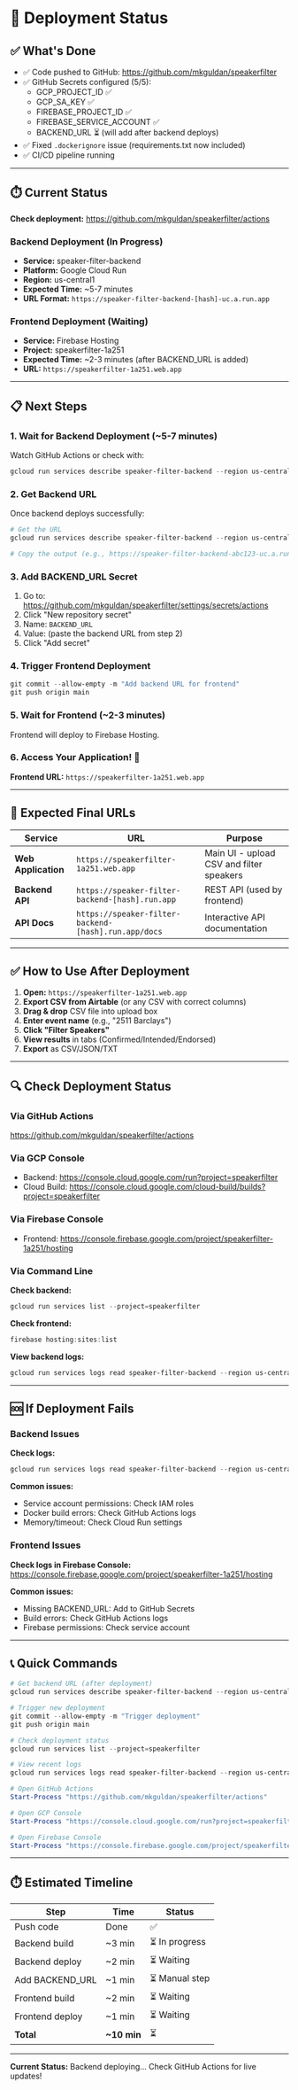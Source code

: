 # 🚀 Deployment Status

## ✅ What's Done

- ✅ Code pushed to GitHub: https://github.com/mkguldan/speakerfilter
- ✅ GitHub Secrets configured (5/5):
  - GCP_PROJECT_ID ✅
  - GCP_SA_KEY ✅
  - FIREBASE_PROJECT_ID ✅
  - FIREBASE_SERVICE_ACCOUNT ✅
  - BACKEND_URL ⏳ (will add after backend deploys)
- ✅ Fixed `.dockerignore` issue (requirements.txt now included)
- ✅ CI/CD pipeline running

---

## ⏱️ Current Status

**Check deployment:** https://github.com/mkguldan/speakerfilter/actions

### Backend Deployment (In Progress)
- **Service:** speaker-filter-backend
- **Platform:** Google Cloud Run
- **Region:** us-central1
- **Expected Time:** ~5-7 minutes
- **URL Format:** `https://speaker-filter-backend-[hash]-uc.a.run.app`

### Frontend Deployment (Waiting)
- **Service:** Firebase Hosting
- **Project:** speakerfilter-1a251
- **Expected Time:** ~2-3 minutes (after BACKEND_URL is added)
- **URL:** `https://speakerfilter-1a251.web.app`

---

## 📋 Next Steps

### 1. Wait for Backend Deployment (~5-7 minutes)

Watch GitHub Actions or check with:
```powershell
gcloud run services describe speaker-filter-backend --region us-central1 --format="value(status.url)" --project=speakerfilter
```

### 2. Get Backend URL

Once backend deploys successfully:
```powershell
# Get the URL
gcloud run services describe speaker-filter-backend --region us-central1 --format="value(status.url)" --project=speakerfilter

# Copy the output (e.g., https://speaker-filter-backend-abc123-uc.a.run.app)
```

### 3. Add BACKEND_URL Secret

1. Go to: https://github.com/mkguldan/speakerfilter/settings/secrets/actions
2. Click "New repository secret"
3. Name: `BACKEND_URL`
4. Value: (paste the backend URL from step 2)
5. Click "Add secret"

### 4. Trigger Frontend Deployment

```powershell
git commit --allow-empty -m "Add backend URL for frontend"
git push origin main
```

### 5. Wait for Frontend (~2-3 minutes)

Frontend will deploy to Firebase Hosting.

### 6. Access Your Application! 🎉

**Frontend URL:** `https://speakerfilter-1a251.web.app`

---

## 🎯 Expected Final URLs

| Service | URL | Purpose |
|---------|-----|---------|
| **Web Application** | `https://speakerfilter-1a251.web.app` | Main UI - upload CSV and filter speakers |
| **Backend API** | `https://speaker-filter-backend-[hash].run.app` | REST API (used by frontend) |
| **API Docs** | `https://speaker-filter-backend-[hash].run.app/docs` | Interactive API documentation |

---

## ✅ How to Use After Deployment

1. **Open:** `https://speakerfilter-1a251.web.app`
2. **Export CSV from Airtable** (or any CSV with correct columns)
3. **Drag & drop** CSV file into upload box
4. **Enter event name** (e.g., "2511 Barclays")
5. **Click "Filter Speakers"**
6. **View results** in tabs (Confirmed/Intended/Endorsed)
7. **Export** as CSV/JSON/TXT

---

## 🔍 Check Deployment Status

### Via GitHub Actions
https://github.com/mkguldan/speakerfilter/actions

### Via GCP Console
- Backend: https://console.cloud.google.com/run?project=speakerfilter
- Cloud Build: https://console.cloud.google.com/cloud-build/builds?project=speakerfilter

### Via Firebase Console
- Frontend: https://console.firebase.google.com/project/speakerfilter-1a251/hosting

### Via Command Line

**Check backend:**
```powershell
gcloud run services list --project=speakerfilter
```

**Check frontend:**
```powershell
firebase hosting:sites:list
```

**View backend logs:**
```powershell
gcloud run services logs read speaker-filter-backend --region us-central1 --project=speakerfilter --limit=50
```

---

## 🆘 If Deployment Fails

### Backend Issues

**Check logs:**
```powershell
gcloud run services logs read speaker-filter-backend --region us-central1 --limit=100 --project=speakerfilter
```

**Common issues:**
- Service account permissions: Check IAM roles
- Docker build errors: Check GitHub Actions logs
- Memory/timeout: Check Cloud Run settings

### Frontend Issues

**Check logs in Firebase Console:**
https://console.firebase.google.com/project/speakerfilter-1a251/hosting

**Common issues:**
- Missing BACKEND_URL: Add to GitHub Secrets
- Build errors: Check GitHub Actions logs
- Firebase permissions: Check service account

---

## 📞 Quick Commands

```powershell
# Get backend URL (after deployment)
gcloud run services describe speaker-filter-backend --region us-central1 --format="value(status.url)" --project=speakerfilter

# Trigger new deployment
git commit --allow-empty -m "Trigger deployment"
git push origin main

# Check deployment status
gcloud run services list --project=speakerfilter

# View recent logs
gcloud run services logs read speaker-filter-backend --region us-central1 --limit=50 --project=speakerfilter

# Open GitHub Actions
Start-Process "https://github.com/mkguldan/speakerfilter/actions"

# Open GCP Console
Start-Process "https://console.cloud.google.com/run?project=speakerfilter"

# Open Firebase Console
Start-Process "https://console.firebase.google.com/project/speakerfilter-1a251/hosting"
```

---

## ⏱️ Estimated Timeline

| Step | Time | Status |
|------|------|--------|
| Push code | Done | ✅ |
| Backend build | ~3 min | ⏳ In progress |
| Backend deploy | ~2 min | ⏳ Waiting |
| Add BACKEND_URL | ~1 min | ⏳ Manual step |
| Frontend build | ~2 min | ⏳ Waiting |
| Frontend deploy | ~1 min | ⏳ Waiting |
| **Total** | **~10 min** | ⏳ |

---

**Current Status:** Backend deploying... Check GitHub Actions for live updates!

